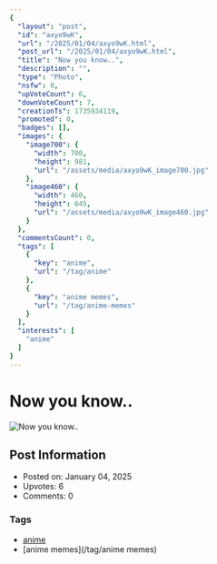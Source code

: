 ```yaml
---
{
  "layout": "post",
  "id": "axyo9wK",
  "url": "/2025/01/04/axyo9wK.html",
  "post_url": "/2025/01/04/axyo9wK.html",
  "title": "Now you know..",
  "description": "",
  "type": "Photo",
  "nsfw": 0,
  "upVoteCount": 6,
  "downVoteCount": 7,
  "creationTs": 1735934119,
  "promoted": 0,
  "badges": [],
  "images": {
    "image700": {
      "width": 700,
      "height": 981,
      "url": "/assets/media/axyo9wK_image700.jpg"
    },
    "image460": {
      "width": 460,
      "height": 645,
      "url": "/assets/media/axyo9wK_image460.jpg"
    }
  },
  "commentsCount": 0,
  "tags": [
    {
      "key": "anime",
      "url": "/tag/anime"
    },
    {
      "key": "anime memes",
      "url": "/tag/anime-memes"
    }
  ],
  "interests": [
    "anime"
  ]
}
---
```


# Now you know..

![Now you know..](/assets/media/axyo9wK_image700.jpg)

## Post Information

- Posted on: January 04, 2025
- Upvotes: 6
- Comments: 0

### Tags

- [anime](/tag/anime)
- [anime memes](/tag/anime memes)
